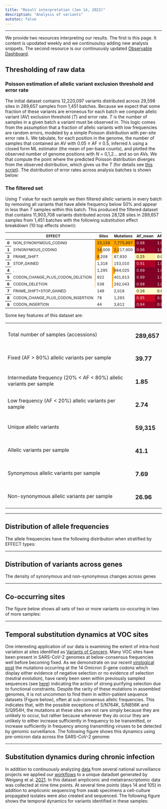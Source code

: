 ```yaml
---
title: "Result interpretation (Jan 14, 2022)"
description: "Analysis of variants"
autotoc: false
---
```


-----

We provide two resources interpreting our results. The first is this page. It content is upodated weekly and we continuoulsy adding new analysis snippets. The second resource is our continuously updated [Observable Dashboard](http://covid19.galaxyproject.org/dashboard).



## Thresholding of raw data

### Poisson estimation of allelic variant exclusion threshold and error rate


The initial dataset contains 12,220,097 variants distributed across 29,598 sites in 289,657 samples from 1,451 batches. Because we expect that some fraction of these variants are erroneous for each batch we compute allelic variant (AV) exclusion threshold (*T*) and error rate. *T* is the number of samples in a given batch a variant must be observed in. This logic comes from the assumption that a fraction of allelic variants with low frequencies are random errors, modeled by a simple Poisson distribution with per-site error rate λ. We tabulate, for each position in the genome, the number of samples that contained an AV with 0.05 ≤ AF ≤ 0.5, inferred λ using a closed form ML estimator (the mean of per-base counts), and plotted the observed number of genome positions with *N* = 0,1,2… and so on AVs.  We that compute the point where the predicted Poisson distribution diverges from the observed distribution, which gives us the *T* (for details see [this script](https://github.com/usegalaxy-eu/ena-cog-uk-wfs/blob/aggregate-observable-data/aggregator.py)). The distribution of error rates across analysis batches is shown below:

<div class="shadow-sm p-3 mb-5 bg-light rounded" align="center">
  <vega-embed spec="https://raw.githubusercontent.com/galaxyproject/SARS-CoV-2/master/data/ipynb/graphs/poisson.json"/>
</div> 

### The filtered set

Using *T* value for each sample we then filtered allelic variants in every batch by removing all variants that have allele frequency below 50% and appear in less than *T* samples within this batch. This produced the filtered dataset that contains 11,903,708 variants distributed across 28,128 sites in 289,657 samples from 1,451 batches with the following substitution effect breakdown (10 top effects shown):


<div class="compact">

<style type="text/css">#T_e4f60_  {  font-size: 9pt;}#T_e4f60_r0_c1, #T_e4f60_r0_c2 {  width: 10em;  height: 80%;  background: linear-gradient(90deg,orange 100.0%, transparent 100.0%);}#T_e4f60_r0_c3, #T_e4f60_r6_c3 {  background-color: #860026;  color: #f1f1f1;}#T_e4f60_r0_c4, #T_e4f60_r1_c4, #T_e4f60_r2_c5, #T_e4f60_r3_c4, #T_e4f60_r4_c3, #T_e4f60_r4_c4, #T_e4f60_r5_c3, #T_e4f60_r5_c4, #T_e4f60_r6_c4 {  background-color: #800026;  color: #f1f1f1;}#T_e4f60_r0_c5 {  background-color: #ffe895;  color: #000000;}#T_e4f60_r1_c1 {  width: 10em;  height: 80%;  background: linear-gradient(90deg,orange 42.2%, transparent 42.2%);}#T_e4f60_r1_c2 {  width: 10em;  height: 80%;  background: linear-gradient(90deg,orange 28.5%, transparent 28.5%);}#T_e4f60_r1_c3 {  background-color: #910026;  color: #f1f1f1;}#T_e4f60_r1_c5 {  background-color: #fec45f;  color: #000000;}#T_e4f60_r2_c1 {  width: 10em;  height: 80%;  background: linear-gradient(90deg,orange 24.8%, transparent 24.8%);}#T_e4f60_r2_c2 {  width: 10em;  height: 80%;  background: linear-gradient(90deg,orange 1.1%, transparent 1.1%);}#T_e4f60_r2_c3 {  background-color: #fff0a7;  color: #000000;}#T_e4f60_r2_c4 {  background-color: #fffcc5;  color: #000000;}#T_e4f60_r3_c1 {  width: 10em;  height: 80%;  background: linear-gradient(90deg,orange 4.0%, transparent 4.0%);}#T_e4f60_r3_c2 {  width: 10em;  height: 80%;  background: linear-gradient(90deg,orange 2.0%, transparent 2.0%);}#T_e4f60_r3_c3 {  background-color: #ae0026;  color: #f1f1f1;}#T_e4f60_r3_c5, #T_e4f60_r8_c5 {  background-color: #e0181d;  color: #f1f1f1;}#T_e4f60_r4_c1 {  width: 10em;  height: 80%;  background: linear-gradient(90deg,orange 3.9%, transparent 3.9%);}#T_e4f60_r4_c2 {  width: 10em;  height: 80%;  background: linear-gradient(90deg,orange 12.4%, transparent 12.4%);}#T_e4f60_r4_c5, #T_e4f60_r7_c3, #T_e4f60_r7_c4 {  background-color: #ffffcc;  color: #000000;}#T_e4f60_r5_c1 {  width: 10em;  height: 80%;  background: linear-gradient(90deg,orange 2.8%, transparent 2.8%);}#T_e4f60_r5_c2 {  width: 10em;  height: 80%;  background: linear-gradient(90deg,orange 5.2%, transparent 5.2%);}#T_e4f60_r5_c5 {  background-color: #fff9be;  color: #000000;}#T_e4f60_r6_c1 {  width: 10em;  height: 80%;  background: linear-gradient(90deg,orange 1.6%, transparent 1.6%);}#T_e4f60_r6_c2 {  width: 10em;  height: 80%;  background: linear-gradient(90deg,orange 3.8%, transparent 3.8%);}#T_e4f60_r6_c5 {  background-color: #ffeea3;  color: #000000;}#T_e4f60_r7_c1 {  width: 10em;  height: 80%;  background: linear-gradient(90deg,orange 0.4%, transparent 0.4%);}#T_e4f60_r7_c2, #T_e4f60_r8_c2, #T_e4f60_r9_c2 {  width: 10em;  height: 80%;  background: linear-gradient(90deg,orange 0.0%, transparent 0.0%);}#T_e4f60_r7_c5 {  background-color: #fc5b2e;  color: #f1f1f1;}#T_e4f60_r8_c1 {  width: 10em;  height: 80%;  background: linear-gradient(90deg,orange 0.2%, transparent 0.2%);}#T_e4f60_r8_c3 {  background-color: #ca0923;  color: #f1f1f1;}#T_e4f60_r8_c4, #T_e4f60_r9_c4 {  background-color: #840026;  color: #f1f1f1;}#T_e4f60_r9_c1 {  width: 10em;  height: 80%;  background: linear-gradient(90deg,orange 0.1%, transparent 0.1%);}#T_e4f60_r9_c3 {  background-color: #9d0026;  color: #f1f1f1;}#T_e4f60_r9_c5 {  background-color: #fd9f44;  color: #000000;}</style><table id="T_e4f60_">  <thead>    <tr>      <th class="blank level0" >&nbsp;</th>      <th class="col_heading level0 c0" >EFFECT</th>      <th class="col_heading level0 c1" >Sites</th>      <th class="col_heading level0 c2" >Mutations</th>      <th class="col_heading level0 c3" >AF_mean</th>      <th class="col_heading level0 c4" >AF_median</th>      <th class="col_heading level0 c5" >AF_std</th>    </tr>  </thead>  <tbody>    <tr>      <th id="T_e4f60_level0_r0" class="row_heading level0 r0" >0</th>      <td id="T_e4f60_r0_c0" class="data r0 c0" >NON_SYNONYMOUS_CODING</td>      <td id="T_e4f60_r0_c1" class="data r0 c1" >33,159</td>      <td id="T_e4f60_r0_c2" class="data r0 c2" >7,775,997</td>      <td id="T_e4f60_r0_c3" class="data r0 c3" >0.98</td>      <td id="T_e4f60_r0_c4" class="data r0 c4" >1.00</td>      <td id="T_e4f60_r0_c5" class="data r0 c5" >0.11</td>    </tr>    <tr>      <th id="T_e4f60_level0_r1" class="row_heading level0 r1" >1</th>      <td id="T_e4f60_r1_c0" class="data r1 c0" >SYNONYMOUS_CODING</td>      <td id="T_e4f60_r1_c1" class="data r1 c1" >14,006</td>      <td id="T_e4f60_r1_c2" class="data r1 c2" >2,217,900</td>      <td id="T_e4f60_r1_c3" class="data r1 c3" >0.96</td>      <td id="T_e4f60_r1_c4" class="data r1 c4" >1.00</td>      <td id="T_e4f60_r1_c5" class="data r1 c5" >0.15</td>    </tr>    <tr>      <th id="T_e4f60_level0_r2" class="row_heading level0 r2" >2</th>      <td id="T_e4f60_r2_c0" class="data r2 c0" >FRAME_SHIFT</td>      <td id="T_e4f60_r2_c1" class="data r2 c1" >8,208</td>      <td id="T_e4f60_r2_c2" class="data r2 c2" >87,930</td>      <td id="T_e4f60_r2_c3" class="data r2 c3" >0.25</td>      <td id="T_e4f60_r2_c4" class="data r2 c4" >0.09</td>      <td id="T_e4f60_r2_c5" class="data r2 c5" >0.32</td>    </tr>    <tr>      <th id="T_e4f60_level0_r3" class="row_heading level0 r3" >3</th>      <td id="T_e4f60_r3_c0" class="data r3 c0" >STOP_GAINED</td>      <td id="T_e4f60_r3_c1" class="data r3 c1" >1,318</td>      <td id="T_e4f60_r3_c2" class="data r3 c2" >153,010</td>      <td id="T_e4f60_r3_c3" class="data r3 c3" >0.91</td>      <td id="T_e4f60_r3_c4" class="data r3 c4" >1.00</td>      <td id="T_e4f60_r3_c5" class="data r3 c5" >0.26</td>    </tr>    <tr>      <th id="T_e4f60_level0_r4" class="row_heading level0 r4" >4</th>      <td id="T_e4f60_r4_c0" class="data r4 c0" >.</td>      <td id="T_e4f60_r4_c1" class="data r4 c1" >1,295</td>      <td id="T_e4f60_r4_c2" class="data r4 c2" >964,025</td>      <td id="T_e4f60_r4_c3" class="data r4 c3" >0.99</td>      <td id="T_e4f60_r4_c4" class="data r4 c4" >1.00</td>      <td id="T_e4f60_r4_c5" class="data r4 c5" >0.07</td>    </tr>    <tr>      <th id="T_e4f60_level0_r5" class="row_heading level0 r5" >5</th>      <td id="T_e4f60_r5_c0" class="data r5 c0" >CODON_CHANGE_PLUS_CODON_DELETION</td>      <td id="T_e4f60_r5_c1" class="data r5 c1" >922</td>      <td id="T_e4f60_r5_c2" class="data r5 c2" >401,613</td>      <td id="T_e4f60_r5_c3" class="data r5 c3" >0.99</td>      <td id="T_e4f60_r5_c4" class="data r5 c4" >1.00</td>      <td id="T_e4f60_r5_c5" class="data r5 c5" >0.08</td>    </tr>    <tr>      <th id="T_e4f60_level0_r6" class="row_heading level0 r6" >6</th>      <td id="T_e4f60_r6_c0" class="data r6 c0" >CODON_DELETION</td>      <td id="T_e4f60_r6_c1" class="data r6 c1" >538</td>      <td id="T_e4f60_r6_c2" class="data r6 c2" >292,043</td>      <td id="T_e4f60_r6_c3" class="data r6 c3" >0.98</td>      <td id="T_e4f60_r6_c4" class="data r6 c4" >1.00</td>      <td id="T_e4f60_r6_c5" class="data r6 c5" >0.10</td>    </tr>    <tr>      <th id="T_e4f60_level0_r7" class="row_heading level0 r7" >7</th>      <td id="T_e4f60_r7_c0" class="data r7 c0" >FRAME_SHIFT+STOP_GAINED</td>      <td id="T_e4f60_r7_c1" class="data r7 c1" >149</td>      <td id="T_e4f60_r7_c2" class="data r7 c2" >2,016</td>      <td id="T_e4f60_r7_c3" class="data r7 c3" >0.16</td>      <td id="T_e4f60_r7_c4" class="data r7 c4" >0.07</td>      <td id="T_e4f60_r7_c5" class="data r7 c5" >0.22</td>    </tr>    <tr>      <th id="T_e4f60_level0_r8" class="row_heading level0 r8" >8</th>      <td id="T_e4f60_r8_c0" class="data r8 c0" >CODON_CHANGE_PLUS_CODON_INSERTION</td>      <td id="T_e4f60_r8_c1" class="data r8 c1" >78</td>      <td id="T_e4f60_r8_c2" class="data r8 c2" >1,293</td>      <td id="T_e4f60_r8_c3" class="data r8 c3" >0.85</td>      <td id="T_e4f60_r8_c4" class="data r8 c4" >0.99</td>      <td id="T_e4f60_r8_c5" class="data r8 c5" >0.26</td>    </tr>    <tr>      <th id="T_e4f60_level0_r9" class="row_heading level0 r9" >9</th>      <td id="T_e4f60_r9_c0" class="data r9 c0" >CODON_INSERTION</td>      <td id="T_e4f60_r9_c1" class="data r9 c1" >44</td>      <td id="T_e4f60_r9_c2" class="data r9 c2" >3,612</td>      <td id="T_e4f60_r9_c3" class="data r9 c3" >0.94</td>      <td id="T_e4f60_r9_c4" class="data r9 c4" >0.99</td>      <td id="T_e4f60_r9_c5" class="data r9 c5" >0.18</td>    </tr>  </tbody></table>

</div>


Some key features of this dataset are:

<div class="no-header compact">

|    |     |
| --------- | ------------ |
| Total number of samples (accessions) | <h3><span class="badge badge-warning badge-pill">289,657</span></h3> | 
| Fixed (AF > 80%) allelic variants per sample | <h3><span class="badge badge-warning badge-pill">39.77</span></h3> | 
| Intermediate frequency (20% < AF < 80%) allelic variants per sample | <h3><span class="badge badge-warning badge-pill">1.85</span></h3> | 
| Low frequency (AF < 20%) allelic variants per sample | <h3><span class="badge badge-warning badge-pill">2.74</span></h3> | 
| Unique allelic variants | <h3><span class="badge badge-warning badge-pill">59,315</span></h3> | 
| Allelic variants per sample | <h3><span class="badge badge-warning badge-pill">41.1</span></h3> | 
| Synonymous allelic variants per sample | <h3><span class="badge badge-warning badge-pill">7.69</span></h3> | 
| Non-synonymous allelic variants per sample | <h3><span class="badge badge-warning badge-pill">26.96</span></h3> | 

</div>

-----

## Distribution of allele frequencies

The allele frequencies have the following distribution when stratified by EFFECT types:

<div class="shadow-sm p-3 mb-5 bg-light rounded" align="center">
  <vega-embed spec="https://raw.githubusercontent.com/galaxyproject/SARS-CoV-2/master/data/ipynb/graphs/af_effect.json"/>
</div>

-----

## Distribution of variants across genes

The density of synonymous and non-synonymous changes across genes


<div class="shadow-sm p-3 mb-5 bg-light rounded" align="center">
  <vega-embed spec="https://raw.githubusercontent.com/galaxyproject/SARS-CoV-2/master/data/ipynb/graphs/per_gene_density.json"/>
</div>

-----

## Co-occurring sites

The figure below shows all sets of two or more variants co-occuring in two of more samples:

<div class="shadow-sm p-3 mb-5 bg-light rounded" align="center">
  <vega-embed spec="https://raw.githubusercontent.com/galaxyproject/SARS-CoV-2/master/data/ipynb/graphs/co_occ.json"/>
</div>

----

## Temporal substitution dynamics at VOC sites

One interesting application of our data is examining the extent of intra-host variation at sites identified as [Variants of Concern](https://cov-lineages.org/index.html#global_reports). Many VOC sites have been present in SARS-CoV-2 genomes at below-consensus frequencies well before becoming fixed. As we demonstrate on our recent [virological post](https://virological.org/t/selection-analysis-identifies-significant-mutational-changes-in-omicron-that-are-likely-to-influence-both-antibody-neutralization-and-spike-function-part-1-of-2/771) the mutations occurring at the 14 Omicron *S*-gene codons which display either evidence of negative selection or no evidence of selection (neutral evolution), have rarely been seen within previously sampled sequences (see [here](https://observablehq.com/@spond/omicron-mutations-tables)) indicating the action of strong purifying selection due to functional constraints. Despite the rarity of these mutations in assembled genomes, it is not uncommon to find them in within-patient sequence datasets (Figure below), often at sub-consensus allelic frequencies. This indicates that, with the possible exceptions of S/N764K, S/N856K and S/Q954H, the mutations at these sites are not rare simply because they are unlikely to occur, but rather because whenever they do occur they are unlikely to either increase sufficiently in frequency to be transmitted, or increase sufficiently in frequency among transmitting viruses to be detected by genomic surveillance. The following figure shows this dynamics using pre-omicron data across the SARS-CoV-2 genome:

<div class="shadow-sm p-3 mb-5 bg-light rounded" align="center">
  <vega-embed spec="https://raw.githubusercontent.com/galaxyproject/SARS-CoV-2/master/data/ipynb/graphs/voc_time_progression_full_genome.json"/>
</div>

------

## Substitution dynamics during chronic infection

In addition to continuously analyzing [data](/covid19/samples/) from several national surveillance projects we applied our [workflows](/covid19/workflows/) to a unique datadset generated by Weigang et al. [2021](https://www.nature.com/articles/s41467-021-26602-3). In this dataset ampliconic and metatranscriptomic data was collected at nine time points. At several time points (days 14 and 105) in addition to ampliconic sequencing from swab specimens a cell-culture propagated isolates were also created and sequenced. The following figure shows the temporal dynamics for variants identified in these samples:

<div class="shadow-sm p-3 mb-5 bg-light rounded" align="center">
  <vega-embed spec="https://raw.githubusercontent.com/galaxyproject/SARS-CoV-2/master/data/ipynb/graphs/freiburg_chronic.json"/>
</div>



